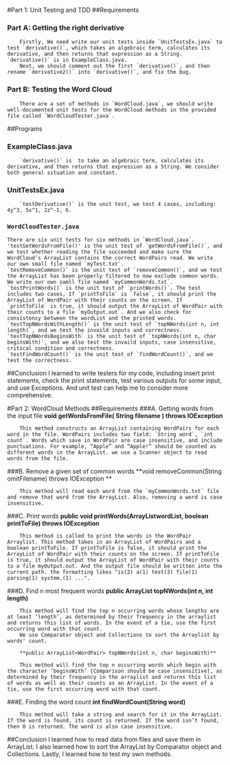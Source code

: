#Part 1: Unit Testing and TDD
##Requirements
### Part A: Getting the right derivative
		Firstly, We need write our unit tests inside `UnitTestsEx.java` to test `derivative()`, which takes an algebraic term, calculates its derivative, and then returns that expression as a String. `derivative()` is in ExampleClass.java.
		Next, we should comment out the first `derivative()`, and then rename `derivative2()` into `derivative()`, and fix the bug.
### Part B: Testing the Word Cloud
		There are a set of methods in `WordCloud.java`, we should write well-documented unit tests for the WordCloud methods in the provided file called `WordCloudTester.java`.
##Programs
### ExampleClass.java
		`derivative()` is  to take an algebraic term, calculates its derivative, and then returns that expression as a String. We consider both general situation and constant.
### UnitTestsEx.java
		`testDerivative()` is the unit test, we test 4 cases, including: 4y^3, 5x^1, 2z^-1, 6.

### `WordCloudTester.java`
	There are six unit tests for six methods in `WordCloud.java`.
	'testGetWordsFromFile()' is the unit test of `getWordsFromFile()`, and we test whether reading the file succeeded and make sure the WordCloud’s ArrayList contains the correct WordPairs read. We write our own small file named `myTest.txt`.
	`testRemoveCommon()` is the unit test of `removeCommon()`, and we test the ArrayList has been properly filtered to now exclude common words. We write our own samll file named `myCommonWords.txt`.
	`testPrintWords()` is the unit test of `printWords()`. The test includes two cases, If `printToFile` is `false`, it should print the ArrayList of WordPair with their counts on the screen. If `printToFile` is true, it should output the ArrayList of WordPair with their counts to a file `myOutput.out`. And we also check for consistency between the wordList and the printed words.
	`testTopNWordsWithLength()` is the unit test of `topNWords(int n, int length)`, and we test the invaild inputs and correctness.
	`testTopNWordsBeginsWith` is the unit test of `topNWords(int n, char beginsWith)`, and we also test the invaild inputs, case insensitive, critical condition and correctness.
	`testFindWordCount()` is the unit test of `findWordCount()`, and we test the correctness.

##Conclusion
		I learned to write testers for my code, including insert print statements, check the print statements, test various outputs for some input, and use Exceptions. And unit test can help me to consider more comprehensive.

#Part 2: WordCloud Methods
##Requirements
###A. Getting words from the input file
		**void getWordsFromFile( String filename ) throws IOException**

		This method constructs an ArrayList containing WordPairs for each word in the file. WordPairs includes two field: `String word`, `int count`. Words which save in WordPair are case insensitive, and include punctuations. For example, “Apple” and “Apple!” should be counted as different words in the ArrayList. we use a Scanner object to read words from the file.

###B. Remove a given set of common words
		**void removeCommon(String omitFilename) throws IOException
**
		
		This method will read each word from the `myCommonWords.txt` file and remove that word from the ArrayList. Also, removing a word is case insensitive.

###C. Print words
		**public void printWords(ArrayList<WordPair>wordList, boolean printToFile) throws IOException**

		This method is called to print the words in the WordPair Arraylist. This method takes in an ArrayList of WordPairs and a boolean printToFile. If printToFile is false, it should print the ArrayList of WordPair with their counts on the screen. If printToFile is true, it should output the ArrayList of WordPair with their counts to a file myOutput.out. And the output file should be written into the current path. the formatting likes "is(2) a(1) test(3) file(1) parsing(1) system.(1) ...".
###D. Find n most frequent words
		**public ArrayList<WordPair> topNWords(int n, int length)**

		This method will find the top n occurring words whose lengths are at least ‘length’, as determined by their frequency in the arraylist and returns this list of words. In the event of a tie, use the first occurring word with that count.
		We use Comparator object and Collections to sort the Arraylist by words' count.

		**public ArrayList<WordPair> topNWords(int n, char beginsWith)**

		This method will find the top n occurring words which begin with the character ‘beginsWith’ [Comparison should be case insensitive], as determined by their frequency in the arraylist and returns this list of words as well as their counts as an ArrayList. In the event of a tie, use the first occurring word with that count.

###E. Finding the word count
		**int findWordCount(String word)**

		This method will take a string and search for it in the ArrayList. If the word is found, its count is returned. If the word isn’t found, then 0 is returned. The word is also case insensitive.
##Conclusion
		I learned how to read data from files and save them in ArrayList. I also learned how to sort the ArrayList by Comparator object and Collections. Lastly, I learned how to test my own methods.
